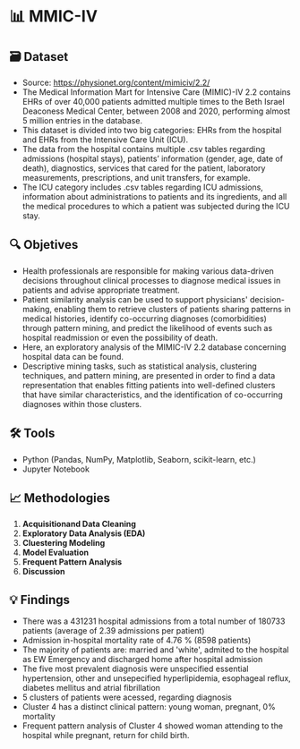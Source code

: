 # 📊  MMIC-IV

## 🗃️ Dataset
- Source: https://physionet.org/content/mimiciv/2.2/
- The Medical Information Mart for Intensive Care (MIMIC)-IV 2.2 contains EHRs of over 40,000 patients admitted multiple times to the Beth Israel Deaconess Medical Center, between 2008 and 2020, performing almost 5 million entries in the database.
- This dataset is divided into two big categories: EHRs from the hospital and EHRs from the Intensive Care Unit (ICU).
- The data from the hospital contains multiple .csv tables regarding admissions (hospital stays), patients’ information (gender, age, date of death), diagnostics, services that cared for the patient, laboratory measurements, prescriptions, and unit transfers, for example. 
- The ICU category includes .csv tables regarding ICU admissions, information about administrations to patients and its ingredients, and all the medical procedures to which a patient was subjected during the ICU stay.


## 🔍 Objetives
- Health professionals are responsible for making various data-driven decisions throughout clinical processes to diagnose medical issues in patients and advise appropriate treatment.
- Patient similarity analysis can be used to support physicians' decision-making, enabling them to retrieve clusters of patients sharing patterns in medical histories, identify co-occurring diagnoses (comorbidities) through pattern mining, and predict the likelihood of events such as hospital readmission or even the possibility of death.
- Here, an exploratory analysis of the MIMIC-IV 2.2 database concerning hospital data can be found.
- Descriptive mining tasks, such as statistical analysis, clustering techniques, and pattern mining, are presented in order to find a data representation that enables fitting patients into well-defined clusters that have similar characteristics, and the identification of co-occurring diagnoses within those clusters.

## 🛠️ Tools
- Python (Pandas, NumPy, Matplotlib, Seaborn, scikit-learn, etc.)
- Jupyter Notebook

## 📈 Methodologies
1. **Acquisitionand Data Cleaning**
2. **Exploratory Data Analysis (EDA)**
3. **Cluestering Modeling**
4. **Model Evaluation**
5. **Frequent Pattern Analysis**
6. **Discussion**

## 💡 Findings
- There was a 431231 hospital admissions from a total number of 180733 patients (average of 2.39 admissions per patient)
- Admission in-hospital mortality rate of 4.76 % (8598 patients)
- The majority of patients are: married and 'white', admited to the hospital as EW Emergency and discharged home after hospital admission
- The five most prevalent diagnosis were unspecified essential hypertension, other and unsepecified hyperlipidemia, esophageal reflux, diabetes mellitus and atrial fibrillation
- 5 clusters of patients were acessed, regarding diagnosis
- Cluster 4 has a distinct clinical pattern: young woman, pregnant, 0% mortality
- Frequent pattern analysis of Cluster 4 showed woman attending to the hospital while pregnant, return for child birth.
    


